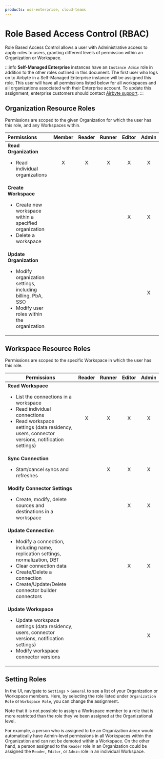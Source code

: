 ```yaml
---
products: oss-enterprise, cloud-teams
---
```


# Role Based Access Control (RBAC)

Role Based Access Control allows a user with Administrative access to apply roles to users, granting different levels of permission within an Organization or Workspace.

:::info
**Self-Managed Enterprise** instances have an `Instance Admin` role in addition to the other roles outlined in this document. The first user who logs on to Airbyte in a Self-Managed Enterprise instance will be assigned this role. This user will have all permissions listed below for all workspaces and all organizations associated with their Enterprise account. To update this assignment, enterprise customers should contact [Airbyte support](https://support.airbyte.com/hc/en-us).
:::

## Organization Resource Roles

Permissions are scoped to the given Organization for which the user has this role, and any Workspaces within.

| Permissions                                                                                                                                                | Member | Reader | Runner | Editor | Admin |
| :--------------------------------------------------------------------------------------------------------------------------------------------------------- | :----: | :----: | :----: | :----: | :---: |
| **Read Organization**<br /><ul><li> Read individual organizations</li></ul>                                                                                |   X    |   X    |   X    |   X    |   X   |
| **Create Workspace**<br /><ul><li>Create new workspace within a specified organization</li><li>Delete a workspace</li></ul>                                |        |        |        |   X    |   X   |
| **Update Organization**<br /><ul><li>Modify organization settings, including billing, PbA, SSO</li><li>Modify user roles within the organization</li></ul> |        |        |        |        |   X   |

## Workspace Resource Roles

Permissions are scoped to the specific Workspace in which the user has this role.

| Permissions                                                                                                                                                                                                                                            | Reader | Runner | Editor | Admin |
| ------------------------------------------------------------------------------------------------------------------------------------------------------------------------------------------------------------------------------------------------------ | :----: | :----: | :----: | :---: |
| **Read Workspace**<br /><ul><li>List the connections in a workspace</li><li>Read individual connections</li><li>Read workspace settings (data residency, users, connector versions, notification settings) </li></ul>                                  |   X    |   X    |   X    |   X   |
| **Sync Connection**<br /><ul><li>Start/cancel syncs and refreshes</li></ul>                                                                                                                                                                            |        |   X    |   X    |   X   |
| **Modify Connector Settings**<br /><ul><li>Create, modify, delete sources and destinations in a workspace</li></ul>                                                                                                                                    |        |        |   X    |   X   |
| **Update Connection**<br /><ul><li>Modify a connection, including name, replication settings, normalization, DBT</li><li>Clear connection data</li><li>Create/Delete a connection</li><li> Create/Update/Delete connector builder connectors</li></ul> |        |        |   X    |   X   |
| **Update Workspace**<br /><ul><li> Update workspace settings (data residency, users, connector versions, notification settings)</li><li> Modify workspace connector versions</li></ul>                                                                 |        |        |        |   X   |

## Setting Roles

<Arcade id="pYZ3aHWlV4kJatJG2dJN" title="Organization Permissions" paddingBottom="calc(61.37931034482759% + 41px)" />

In the UI, navigate to `Settings` > `General` to see a list of your Organization or Workspace members. Here, by selecting the role listed under `Organization Role` or `Workspace Role`, you can change the assignment.

Note that it is not possible to assign a Workspace member to a role that is more restricted than the role they've been assigned at the Organizational level.

For example, a person who is assigned to be an Organization `Admin` would automatically have Admin-level permissions in all Workspaces within the Organization and can not be demoted within a Workspace. On the other hand, a person assigned to the `Reader` role in an Organization could be assigned the `Reader`, `Editor`, or `Admin` role in an individual Workspace.
